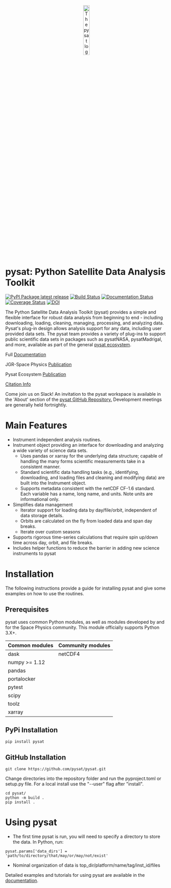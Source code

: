 <div align="center">
        <img height="0" width="0px">
        <img width="20%" src="https://raw.githubusercontent.com/pysat/pysat/main/docs/images/logo.png" alt="The pysat logo: A snake orbiting a blue sphere" title="pysat"</img>
</div>

# pysat: Python Satellite Data Analysis Toolkit
[![PyPI Package latest release](https://img.shields.io/pypi/v/pysat.svg)](https://pypi.python.org/pypi/pysat)
[![Build Status](https://github.com/pysat/pysat/actions/workflows/main.yml/badge.svg)](https://github.com/pysat/pysat/actions/workflows/main.yml/badge.svg)
[![Documentation Status](https://readthedocs.org/projects/pysat/badge/?version=latest)](http://pysat.readthedocs.io/en/latest/?badge=latest)
[![Coverage Status](https://coveralls.io/repos/github/pysat/pysat/badge.svg?branch=main)](https://coveralls.io/github/pysat/pysat?branch=main)
[![DOI](https://zenodo.org/badge/33449914.svg)](https://zenodo.org/badge/latestdoi/33449914)

The Python Satellite Data Analysis Toolkit (pysat) provides a simple and
flexible interface for robust data analysis from beginning to end - including
downloading, loading, cleaning, managing, processing, and analyzing data.
Pysat's plug-in design allows analysis support for any data, including user
provided data sets. The pysat team provides a variety of plug-ins to support
public scientific data sets in packages such as pysatNASA, pysatMadrigal, and
more, available as part of the general [pysat ecosystem](https://github.com/pysat).

Full [Documentation](http://pysat.readthedocs.io/en/latest/index.html)

JGR-Space Physics [Publication](https://doi.org/10.1029/2018JA025297)

Pysat Ecosystem [Publication](https://www.frontiersin.org/articles/10.3389/fspas.2023.1119775/full)

[Citation Info](https://pysat.readthedocs.io/en/latest/citing.html)

Come join us on Slack! An invitation to the pysat workspace is available
in the 'About' section of the
[pysat GitHub Repository.](https://github.com/pysat/pysat)
Development meetings are generally held fortnightly.

# Main Features
* Instrument independent analysis routines.
* Instrument object providing an interface for downloading and analyzing a wide
  variety of science data sets.
  * Uses pandas or xarray for the underlying data structure;
    capable of handling the many forms scientific measurements take in a
    consistent manner.
  * Standard scientific data handling tasks (e.g., identifying, downloading,
    and loading files and cleaning and modifying data) are built into the
    Instrument object.
  * Supports metadata consistent with the netCDF CF-1.6 standard. Each variable
    has a name, long name, and units. Note units are informational only.
* Simplifies data management
  * Iterator support for loading data by day/file/orbit, independent of data
    storage details.
  * Orbits are calculated on the fly from loaded data and span day breaks.
  * Iterate over custom seasons
* Supports rigorous time-series calculations that require spin up/down time
  across day, orbit, and file breaks.
* Includes helper functions to reduce the barrier in adding new science
  instruments to pysat

# Installation

The following instructions provide a guide for installing pysat and give some
examples on how to use the routines.

## Prerequisites

pysat uses common Python modules, as well as modules developed by and for the
Space Physics community.  This module officially supports Python 3.X+.

| Common modules | Community modules |
| -------------- | ----------------- |
| dask           | netCDF4           |
| numpy >= 1.12  |                   |
| pandas         |                   |
| portalocker    |                   |
| pytest         |                   |
| scipy          |                   |
| toolz          |                   |
| xarray         |                   |


## PyPi Installation
```
pip install pysat
```

## GitHub Installation
```
git clone https://github.com/pysat/pysat.git
```

Change directories into the repository folder and run the pyproject.toml or
setup.py file.  For a local install use the "--user" flag after "install".

```
cd pysat/
python -m build .
pip install .
```

# Using pysat

* The first time pysat is run, you will need to specify a directory to store
  the data. In Python, run:
```
pysat.params['data_dirs'] = 'path/to/directory/that/may/or/may/not/exist'
```
  * Nominal organization of data is top_dir/platform/name/tag/inst_id/files

Detailed examples and tutorials for using pysat are available in the
[documentation](http://pysat.readthedocs.io/en/latest/index.html).
